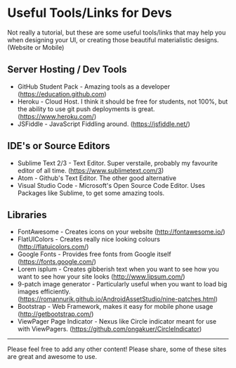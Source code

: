 # Useful Tools/Links for Devs

Not really a tutorial, but these are some useful tools/links that may help you when designing your UI, or creating those beautiful materialistic designs. (Website or Mobile)

## Server Hosting / Dev Tools

* GitHub Student Pack - Amazing tools as a developer (https://education.github.com)
* Heroku - Cloud Host. I think it should be free for students, not 100%, but the ability to use git push deployments is great. (https://www.heroku.com/)
* JSFiddle - JavaScript Fiddling around. (https://jsfiddle.net/)

## IDE's or Source Editors

* Sublime Text 2/3 - Text Editor. Super verstaile, probably my favourite editor of all time. (https://www.sublimetext.com/3)
* Atom - Github's Text Editor. The other good alternative
* Visual Studio Code - Microsoft's Open Source Code Editor. Uses Packages like Sublime, to get some amazing tools.

## Libraries

* FontAwesome - Creates icons on your website (http://fontawesome.io/)
* FlatUIColors - Creates really nice looking colours (http://flatuicolors.com/)
* Google Fonts - Provides free fonts from Google itself (https://fonts.google.com/)
* Lorem isplum - Creates gibberish text when you want to see how you want to see how your site looks (http://www.lipsum.com/)
* 9-patch image generator - Particularly useful when you want to load big images efficiently. (https://romannurik.github.io/AndroidAssetStudio/nine-patches.html)
* Bootstrap - Web Framework, makes it easy for mobile phone usage (http://getbootstrap.com/)
* ViewPager Page Indicator - Nexus like Circle indicator meant for use with ViewPagers. (https://github.com/ongakuer/CircleIndicator)

---

Please feel free to add any other content! Please share, some of these sites are great and awesome to use.
